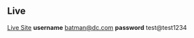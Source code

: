 ## Live

[Live Site](https://games-review.netlify.com)
**username** batman@dc.com
**password** test@test1234
